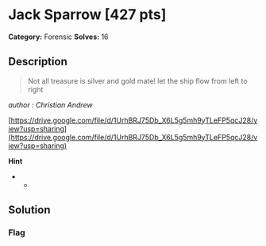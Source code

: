 # Jack Sparrow [427 pts]

**Category:** Forensic
**Solves:** 16

## Description
>Not all treasure is silver and gold mate! let the ship flow from left to right

*author : Christian Andrew*

[https://drive.google.com/file/d/1UrhBRJ75Db_X6L5g5mh9yTLeFP5qcJ28/view?usp=sharing](https://drive.google.com/file/d/1UrhBRJ75Db_X6L5g5mh9yTLeFP5qcJ28/view?usp=sharing)

**Hint**
* -

## Solution

### Flag

